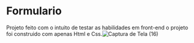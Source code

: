 # Formulario

Projeto feito com o intuito de testar as habilidades em front-end o projeto
foi construido com apenas Html e Css.![Captura de Tela (16)](https://user-images.githubusercontent.com/122378399/229298562-6939d17e-4296-465d-bbee-2c1111380e63.png)
